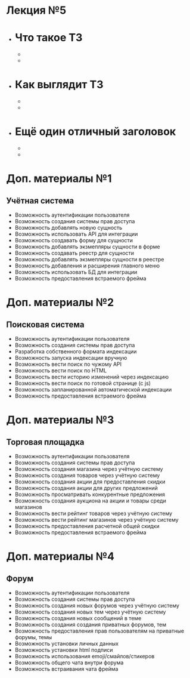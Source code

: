 # Лекция №5
 - # Что такое ТЗ
   - 
   - 
 - # Как выглядит ТЗ
   - 
   - 
 - # Ещё один отличный заголовок
   - 
   - 
   
# Доп. материалы №1
 ## Учётная система
 - Возможность аутентификации пользователя
 - Возможность создания системы прав доступа
 - Возможность добавлять новую сущность
 - Возможность использовать API для интеграции
 - Возможность создавать форму для сущности
 - Возможность добавлять экзмепляры сущности в форме
 - Возможность создавать реестр для сущности
 - Возможность добавлять экзмепляры сущности в реестре
 - Возможность добавления и расширения главного меню
 - Возможность использовать БД для интеграции
 - Возможность предоставления встраемого фрейма
 
# Доп. материалы №2
 ## Поисковая система
 - Возможность аутентификации пользователя
 - Возможность создания системы прав доступа
 - Разработка собственного формата индексации
 - Возможность запуска индексации вручную
 - Возможность вести поиск по чужому API
 - Возможность вести поиск по HTML
 - Возможность вести историю изменений через индексацию
 - Возможность вести поиск по готовой странице (с js)
 - Возможность запланированной автоматической индексации
 - Возможность предоставления встраемого фрейма
 
# Доп. материалы №3
 ## Торговая площадка
 - Возможность аутентификации пользователя
 - Возможность создания системы прав доступа
 - Возможность создания магазина через учётную систему
 - Возможность создания товаров через учётную систему
 - Возможность создания акции для предоставления скидки
 - Возможность создания акции для других предложений
 - Возможность просматривать конкурентные предложения
 - Возможность создания аукциона на акции и товары среди магазинов
 - Возможность вести рейтинг товаров через учётную систему
 - Возможность вести рейтинг магазинов через учётную систему
 - Возможность предоставления расчетной общей скидки
 - Возможность предоставления встраемого фрейма
 
# Доп. материалы №4
 ## Форум
 - Возможность аутентификации пользователя
 - Возможность создания системы прав доступа
 - Возможность создания новых форумов через учётную систему
 - Возможность создания новых тем через учётную систему
 - Возможность создания новых сообщений в теме
 - Возможность создания создания приватных форумов, тем
 - Возможность предоставления прав пользователям на приватные форумы, темы
 - Возможность установки личных данных
 - Возможность установки html подписи
 - Возможность использования emoji/смайлов/стикеров
 - Возможность общего чата внутри форума
 - Возможность встраивания чата фрейма
